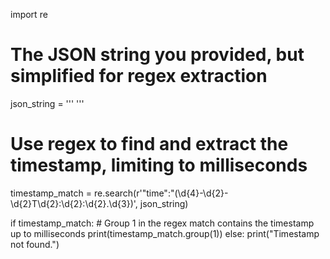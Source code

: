import re

# The JSON string you provided, but simplified for regex extraction
json_string = ''' '''

# Use regex to find and extract the timestamp, limiting to milliseconds
timestamp_match = re.search(r'"time":"(\d{4}-\d{2}-\d{2}T\d{2}:\d{2}:\d{2}\.\d{3})', json_string)

if timestamp_match:
    # Group 1 in the regex match contains the timestamp up to milliseconds
    print(timestamp_match.group(1))
else:
    print("Timestamp not found.")
